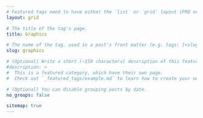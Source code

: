 ```yaml
---
# Featured tags need to have either the `list` or `grid` layout (PRO only).
layout: grid

# The title of the tag's page.
title: Graphics

# The name of the tag, used in a post's front matter (e.g. tags: [<slug>]).
slug: graphics

# (Optional) Write a short (~150 characters) description of this featured tag.
#description: >
#  This is a featured category, which have their own page.
#  Check out `_featured_tags/example.md` to learn how to create your own.

# (Optional) You can disable grouping posts by date.
no_groups: false

sitemap: true 
---
```

